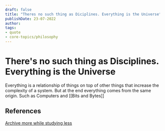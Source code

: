 ```yaml
---
draft: false
title: "Theres no such thing as Diciplines. Everything is the Universe"
publishDate: 23-07-2022
author: 
tags: 
- quote
- core-topics/philosophy
---
```


# There's no such thing as Disciplines. Everything is the Universe

Everything is a relationship of things on top of other things that increase the complexity of a system. But at the end everything comes from the same origin. Such as Computers and [[Bits and Bytes]]

## References
[Archive more while studying less](https://www.youtube.com/watch?v=MYJsGksojms&list=WL&index=9&t=390s)
